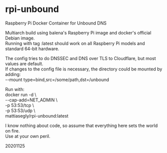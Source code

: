 # rpi-unbound
Raspberry Pi Docker Container for Unbound DNS

Multiarch build using balena's Raspberry Pi image and docker's official Debian image.<BR>
Running with tag :latest should work on all Raspberry Pi models and standard 64-bit hardware.

The config tries to do DNSSEC and DNS over TLS to Cloudflare, but most values are default.<BR>
If changes to the config file is necessary, the directory could be mounted by adding:<BR>
--mount type=bind,src=/some/path,dst=/unbound

Run with:<BR>
docker run -d \\\
--cap-add=NET_ADMIN \\\
-p 53:53/tcp \\\
-p 53:53/udp \\\
mattiasegly/rpi-unbound:latest

I know nothing about code, so assume that everything here sets the world on fire.<BR>
Use at your own peril.

20201125
